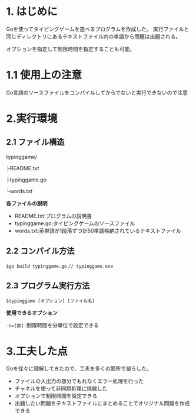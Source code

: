 # 1. はじめに
Goを使ってタイピングゲームを遊べるプログラムを作成した。
実行ファイルと同じディレクトリにあるテキストファイル内の単語から問題は出題される。

オプションを指定して制限時間を指定することも可能。

# 1.1 使用上の注意
Go言語のソースファイルをコンパイルしてからでないと実行できないので注意

# 2.実行環境

## 2.1 ファイル構造

 typinggame/
 
  ├README.txt

  ├typinggame.go
  
  └words.txt

**各ファイルの説明**

- README.txt:プログラムの説明書
- typinggame.go:タイピングゲームのソースファイル
- words.txt:英単語が1段落ずつ計50単語格納されているテキストファイル

## 2.2 コンパイル方法
`$go build typinggame.go` 
`// typinggame.exe`


## 2.3 プログラム実行方法
`$typinggame [オプション] [ファイル名]`

**使用できるオプション**

`-n=[数]` :制限時間を分単位で設定できる

# 3.工夫した点
Goを徐々に理解してきたので、工夫を多くの箇所で凝らした。

- ファイルの入出力の部分でもれなくエラー処理を行った
- チャネルを使って非同期処理に挑戦した
- オプションで制限時間を設定できる
- 出題したい問題をテキストファイルにまとめることでオリジナル問題を作成できる
